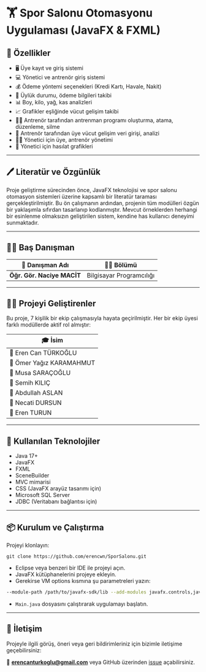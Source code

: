 # 🏋️ Spor Salonu Otomasyonu Uygulaması (JavaFX & FXML)

## 📲 Özellikler

* 🖥️ Üye kayıt ve giriş sistemi
* 💻 Yönetici ve antrenör giriş sistemi
* 💰 Ödeme yöntemi seçenekleri (Kredi Kartı, Havale, Nakit)
* 🧾 Üylük durumu, ödeme bilgileri takibi
* 📊 Boy, kilo, yağ, kas analizleri
* 📈 Grafikler eşliğinde vücut gelişim takibi
* 👨‍🏫 Antrenör tarafından antrenman programı oluşturma, atama, düzenleme, silme
* 📖 Antrenör tarafından üye vücut gelişim veri girişi, analizi
* 🧑‍⚖️ Yönetici için üye, antrenör yönetimi
* 🏦 Yönetici için hasılat grafikleri

---

## 🖊️ Literatür ve Özgünlük

Proje geliştirme sürecinden önce, JavaFX teknolojisi ve spor salonu otomasyon sistemleri üzerine kapsamlı bir literatür taraması gerçekleştirilmiştir. Bu ön çalışmanın ardından, projenin tüm modülleri özgün bir yaklaşımla sıfırdan tasarlanıp kodlanmıştır. Mevcut örneklerden herhangi bir esinlenme olmaksızın geliştirilen sistem, kendine has kullanıcı deneyimi sunmaktadır.

---

## 👨‍🏫 Baş Danışman

| 📌 Danışman Adı            | 👨‍🏫 Bölümü             |
| -------------------------- | ------------------------ |
| **Öğr. Gör. Naciye MACİT** | Bilgisayar Programcılığı |

---

## 🧑‍💼 Projeyi Geliştirenler

Bu proje, 7 kişilik bir ekip çalışmasıyla hayata geçirilmiştir. Her bir ekip üyesi farklı modüllerde aktif rol almıştır:

| 🎓 İsim                  |
| ------------------------ |
| 👤 Eren Can TÜRKOĞLU     |
| 👤 Ömer Yağız KARAMAHMUT |
| 👤 Musa SARAÇOĞLU        |
| 👤 Semih KILIÇ           |
| 👤 Abdullah ASLAN        |
| 👤 Necati DURSUN         |
| 👤 Eren TURUN            |

---

## 🛜 Kullanılan Teknolojiler

* Java 17+
* JavaFX
* FXML
* SceneBuilder
* MVC mimarisi
* CSS (JavaFX arayüz tasarımı için)
* Microsoft SQL Server
* JDBC (Veritabanı bağlantısı için)

---

## 📦 Kurulum ve Çalıştırma

Projeyi klonlayın:

`git clone https://github.com/erencwn/SporSalonu.git`

* Eclipse veya benzeri bir IDE ile projeyi açın.
* JavaFX kütüphanelerini projeye ekleyin.
* Gerekirse VM options kısmına şu parametreleri yazın:

```bash
--module-path /path/to/javafx-sdk/lib --add-modules javafx.controls,javafx.fxml
```

* `Main.java` dosyasını çalıştırarak uygulamayı başlatın.

---

## 📩 İletişim

Projeyle ilgili görüş, öneri veya geri bildirimleriniz için bizimle iletişime geçebilirsiniz:

📧 **[erencanturkoglu@gmail.com](mailto:erencanturkoglu@gmail.com)**
veya GitHub üzerinden [issue](https://github.com/erencwn/SporSalonu/issues) açabilirsiniz.

